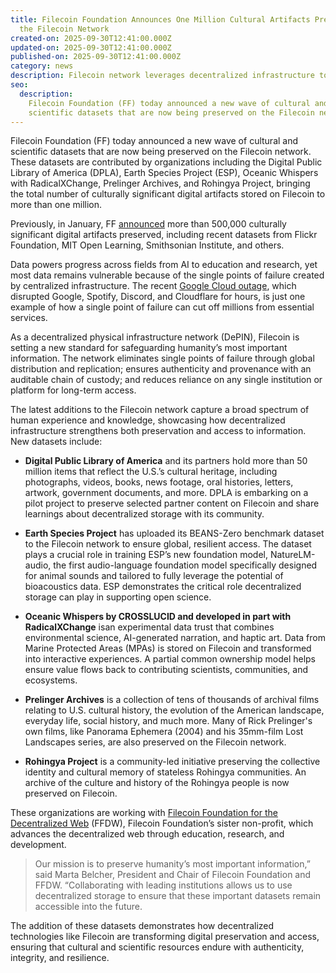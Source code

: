 ```yaml
---
title: Filecoin Foundation Announces One Million Cultural Artifacts Preserved on
  the Filecoin Network
created-on: 2025-09-30T12:41:00.000Z
updated-on: 2025-09-30T12:41:00.000Z
published-on: 2025-09-30T12:41:00.000Z
category: news
description: Filecoin network leverages decentralized infrastructure to strengthen cultural memory.
seo:
  description:
    Filecoin Foundation (FF) today announced a new wave of cultural and
    scientific datasets that are now being preserved on the Filecoin network.
---
```


Filecoin Foundation (FF) today announced a new wave of cultural and scientific datasets that are now being preserved on the Filecoin network. These datasets are contributed by organizations including the Digital Public Library of America (DPLA), Earth Species Project (ESP), Oceanic Whispers with RadicalXChange, Prelinger Archives, and Rohingya Project, bringing the total number of culturally significant digital artifacts stored on Filecoin to more than one million. 

Previously, in January, FF [announced](/blog/flickr-foundation-internet-archive-and-other-leading-organizations-leverage-filecoin-to-safeguard-cultural-heritage) more than 500,000 culturally significant digital artifacts preserved, including recent datasets from Flickr Foundation, MIT Open Learning, Smithsonian Institute, and others. 

Data powers progress across fields from AI to education and research, yet most data remains vulnerable because of the single points of failure created by centralized infrastructure. The recent [Google Cloud outage](https://www.engadget.com/big-tech/google-cloud-outages-spotify-discord-snapchat-and-more-were-down-for-hours-193156868.html), which disrupted Google, Spotify, Discord, and Cloudflare for hours, is just one example of how a single point of failure can cut off millions from essential services.

As a decentralized physical infrastructure network (DePIN), Filecoin is setting a new standard for safeguarding humanity’s most important information. The network eliminates single points of failure through global distribution and replication; ensures authenticity and provenance with an auditable chain of custody; and reduces reliance on any single institution or platform for long-term access.

The latest additions to the Filecoin network capture a broad spectrum of human experience and knowledge, showcasing how decentralized infrastructure strengthens both preservation and access to information. New datasets include: 

- **Digital Public Library of America** and its partners hold more than 50 million items that reflect the U.S.’s cultural heritage, including photographs, videos, books, news footage, oral histories, letters, artwork, government documents, and more. DPLA is embarking on a pilot project to preserve selected partner content on Filecoin and share learnings about decentralized storage with its community. 

- **Earth Species Project** has uploaded its BEANS-Zero benchmark dataset to the Filecoin network to ensure global, resilient access. The dataset plays a crucial role in training ESP’s new foundation model, NatureLM-audio, the first audio-language foundation model specifically designed for animal sounds and tailored to fully leverage the potential of bioacoustics data. ESP demonstrates the critical role decentralized storage can play in supporting open science. 

- **Oceanic Whispers by CROSSLUCID and developed in part with RadicalXChange** isan experimental data trust that combines environmental science, AI-generated narration, and haptic art. Data from Marine Protected Areas (MPAs) is stored on Filecoin and transformed into interactive experiences. A partial common ownership model helps ensure value flows back to contributing scientists, communities, and ecosystems.
- **Prelinger Archives** is a collection of tens of thousands of archival films relating to U.S. cultural history, the evolution of the American landscape, everyday life, social history, and much more. Many of Rick Prelinger's own films, like Panorama Ephemera (2004) and his 35mm-film Lost Landscapes series, are also preserved on the Filecoin network.

- **Rohingya Project** is a community-led initiative preserving the collective identity and cultural memory of stateless Rohingya communities. An archive of the culture and history of the Rohingya people is now preserved on Filecoin. 

These organizations are working with [Filecoin Foundation for the Decentralized Web](https://ffdweb.org/) (FFDW), Filecoin Foundation’s sister non-profit, which advances the decentralized web through education, research, and development.

> Our mission is to preserve humanity’s most important information,” said Marta Belcher, President and Chair of Filecoin Foundation and FFDW. “Collaborating with leading institutions allows us to use decentralized storage to ensure that these important datasets remain accessible into the future.

The addition of these datasets demonstrates how decentralized technologies like Filecoin are transforming digital preservation and access, ensuring that cultural and scientific resources endure with authenticity, integrity, and resilience.
